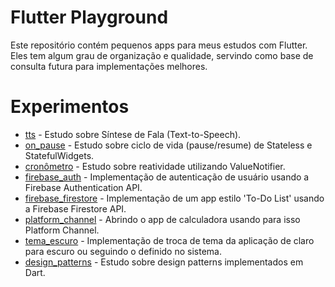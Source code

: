 Flutter Playground
====================

Este repositório contém pequenos apps para meus estudos com Flutter.
Eles tem algum grau de organização e qualidade, servindo como base de consulta futura para implementações melhores.

Experimentos
============

- [tts](./tts) - Estudo sobre Síntese de Fala (Text-to-Speech).
- [on_pause](./ciclo_de_vida) - Estudo sobre ciclo de vida (pause/resume) de Stateless e StatefulWidgets.
- [cronômetro](./cronometro) - Estudo sobre reatividade utilizando ValueNotifier.
- [firebase_auth](./firebase_auth) - Implementação de autenticação de usuário usando a Firebase Authentication API.
- [firebase_firestore](./firebase_firestore) - Implementação de um app estilo 'To-Do List' usando a Firebase Firestore API.
- [platform_channel](./platform_channel) - Abrindo o app de calculadora usando para isso Platform Channel.
- [tema_escuro](./tema_escuro) - Implementação de troca de tema da aplicação de claro para escuro ou seguindo o definido no sistema.
- [design_patterns](./design_patterns) - Estudo sobre design patterns implementados em Dart.

